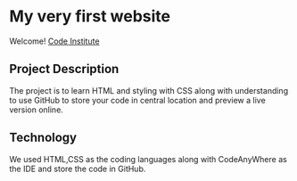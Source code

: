 # My very first website

Welcome! [Code Institute](https://codeinstitute.net)

## Project Description

The project is to learn HTML and styling with CSS along with understanding to use GitHub to store your code in central location and preview a live version online.

## Technology

We used HTML,CSS as the coding languages along with CodeAnyWhere as the IDE and store the code in GitHub.